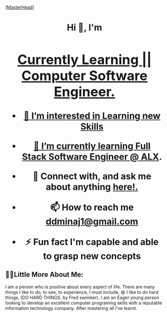 [[MasterHead](https://my.visme.co/view/x4n7wzoy-hello-i-m-elias-joy)]
<h1 align="center">Hi 👋, I'm <a href="https://github.com/ONWUKWEELIASJOY/me">
<h2 align="center">Currently Learning || Computer Software Engineer.</h2>

- 👀 I’m interested in Learning new Skills

- 🌱 I’m currently learning Full Stack Software Engineer @ [ALX](https://www.alxafrica.com/).

- 💬 Connect with, and ask me about anything <a href="https://twitter.com/ELIAS_JOY1?t=dU18sBdUgl8QI2Fm-e7QQw&s=09">here!.</a>

- 📫 How to reach me **ddminaj1@gmail.com**

- ⚡ Fun fact **I'm capable and able to grasp new concepts**

## 🙋‍♂️Little More About Me:
<p align="justify"> 


I am a person who is positive about every aspect of life. 
There are many things I like to do, to see, to experience,
I must include, 😆 I like to do hard things, (DO HARD THINGS. by Fred swiniker).
I am an Eager young person looking to develop an excellent computer programing skills
with a reputable information technology company.
After mastering all I've learnt.

